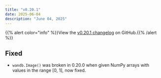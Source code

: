 ```yaml
---
title: "v0.20.1"
date: 2025-06-04
description: "June 04, 2025"
---
```


{{% alert color="info" %}}View the [v0.20.1 changelog](https://github.com/wandb/wandb/releases/tag/v0.20.1) on GitHub.{{% /alert %}}

## Fixed

- `wandb.Image()` was broken in 0.20.0 when given NumPy arrays with values in the range [0, 1], now fixed. <!-- (@timoffex in https://github.com/wandb/wandb/pull/9982) -->